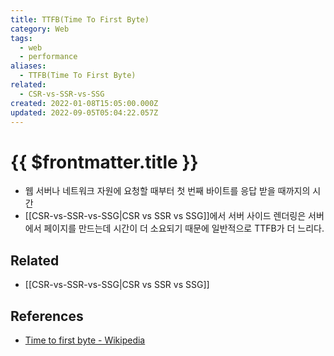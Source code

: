 ```yaml
---
title: TTFB(Time To First Byte)
category: Web
tags:
  - web
  - performance
aliases:
  - TTFB(Time To First Byte)
related:
  - CSR-vs-SSR-vs-SSG
created: 2022-01-08T15:05:00.000Z
updated: 2022-09-05T05:04:22.057Z
---
```


# {{ $frontmatter.title }}

- 웹 서버나 네트워크 자원에 요청할 때부터 첫 번째 바이트를 응답 받을 때까지의 시간
- [[CSR-vs-SSR-vs-SSG|CSR vs SSR vs SSG]]에서 서버 사이드 렌더링은 서버에서 페이지를 만드는데 시간이 더 소요되기 때문에 일반적으로 TTFB가 더 느리다.

## Related

- [[CSR-vs-SSR-vs-SSG|CSR vs SSR vs SSG]]

## References

- [Time to first byte - Wikipedia](https://en.wikipedia.org/wiki/Time_to_first_byte)
